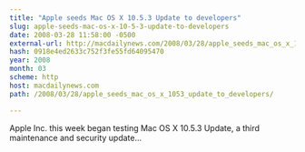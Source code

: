 ```yaml
---
title: "Apple seeds Mac OS X 10.5.3 Update to developers"
slug: apple-seeds-mac-os-x-10-5-3-update-to-developers
date: 2008-03-28 11:58:00 -0500
external-url: http://macdailynews.com/2008/03/28/apple_seeds_mac_os_x_1053_update_to_developers/
hash: 0918e4ed2633c752f3fe55fd64095470
year: 2008
month: 03
scheme: http
host: macdailynews.com
path: /2008/03/28/apple_seeds_mac_os_x_1053_update_to_developers/

---
```


Apple Inc. this week began testing Mac OS X 10.5.3 Update, a third maintenance and security update...
